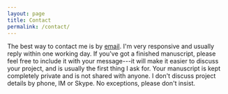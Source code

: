 ```yaml
---
layout: page
title: Contact
permalink: /contact/
---
```

The best way to contact me is by [email](mailto:phillip@gessertbooks.com). I'm very responsive and usually reply within one working day.
If you've got a finished manuscript, please feel free to include it with your message---it will make it easier to discuss your project, and is usually the first thing I ask for. Your manuscript is kept completely private and is not shared with anyone.
I don't discuss project details by phone, IM or Skype. No exceptions, please don't insist.
